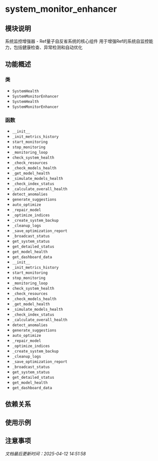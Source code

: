 # system_monitor_enhancer

## 模块说明
系统监控增强器 - Ref量子自反省系统的核心组件
用于增强Ref的系统自监控能力，包括健康检查、异常检测和自动优化

## 功能概述

### 类

- `SystemHealth`
- `SystemMonitorEnhancer`
- `SystemHealth`
- `SystemMonitorEnhancer`

### 函数

- `__init__`
- `_init_metrics_history`
- `start_monitoring`
- `stop_monitoring`
- `_monitoring_loop`
- `check_system_health`
- `_check_resources`
- `_check_models_health`
- `_get_model_health`
- `_simulate_models_health`
- `_check_index_status`
- `_calculate_overall_health`
- `detect_anomalies`
- `generate_suggestions`
- `auto_optimize`
- `_repair_model`
- `_optimize_indices`
- `_create_system_backup`
- `_cleanup_logs`
- `_save_optimization_report`
- `_broadcast_status`
- `get_system_status`
- `get_detailed_status`
- `get_model_health`
- `get_dashboard_data`
- `__init__`
- `_init_metrics_history`
- `start_monitoring`
- `stop_monitoring`
- `_monitoring_loop`
- `check_system_health`
- `_check_resources`
- `_check_models_health`
- `_get_model_health`
- `_simulate_models_health`
- `_check_index_status`
- `_calculate_overall_health`
- `detect_anomalies`
- `generate_suggestions`
- `auto_optimize`
- `_repair_model`
- `_optimize_indices`
- `_create_system_backup`
- `_cleanup_logs`
- `_save_optimization_report`
- `_broadcast_status`
- `get_system_status`
- `get_detailed_status`
- `get_model_health`
- `get_dashboard_data`

## 依赖关系

## 使用示例

## 注意事项

*文档最后更新时间：2025-04-12 14:51:58*